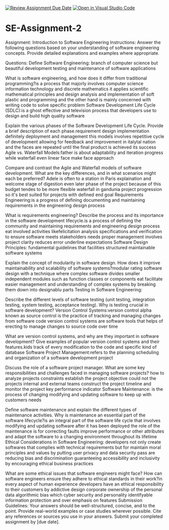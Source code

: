 [![Review Assignment Due Date](https://classroom.github.com/assets/deadline-readme-button-24ddc0f5d75046c5622901739e7c5dd533143b0c8e959d652212380cedb1ea36.svg)](https://classroom.github.com/a/-ucQIGTc)
[![Open in Visual Studio Code](https://classroom.github.com/assets/open-in-vscode-718a45dd9cf7e7f842a935f5ebbe5719a5e09af4491e668f4dbf3b35d5cca122.svg)](https://classroom.github.com/online_ide?assignment_repo_id=15262543&assignment_repo_type=AssignmentRepo)
# SE-Assignment-2
Assignment: Introduction to Software Engineering
Instructions:
Answer the following questions based on your understanding of software engineering concepts. Provide detailed explanations and examples where appropriate.

Questions:
Define Software Engineering: branch of computer science but beautiful development testing and maintenance of software applications

What is software engineering, and how does it differ from traditional programming?is a process that majorly involves computer science information technology and discrete mathematics it applies scientific mathematical principles and design analysis and implementation of soft plastic and programming and the other hand is mainly concerned with writing code to solve specific problem
Software Development Life Cycle (SDLC):is a ghost effective and television process that developers use to design and build high quality software

Explain the various phases of the Software Development Life Cycle. Provide a brief description of each phase.requirement design implementation definitely deployment and management this models involves repetitive cycle of development allowing for feedback and improvement in italytal nation and the faces are repeated until the final product is achieved its success
Agile vs. Waterfall Models:father is about adaptability and iteration progress while waterfall even linear face make face approach

Compare and contrast the Agile and Waterfall models of software development. What are the key differences, and in what scenarios might each be preferred? Adele is often to a station in Paris explaination and welcome stage of digestion even later phase of the project because of this budget tendes to be more flexible waterfall in gandunia project progression so it's best suited for projects with defined end goal
Requirements Engineering:is a progress of defining documenting and maintaining requirements in the engineering design process

What is requirements engineering? Describe the process and its importance in the software development lifecycle.is a process of defining the community and maintaining requirements and engineering design process eat involved activities likefelicitation analysis specifications and verification to ensure software meets stakeholders needs proper management involves project clarity reduces error underline expectations
Software Design Principles: fundamental guidelines that facilities structured maintainable software systems

Explain the concept of modularity in software design. How does it improve maintainability and scalability of software systems?modular rating software design with a technique where complex software divides smaller independent modules such as function classes or components eat facilitate easier management and understanding of complex systems by breaking them down into designablu parts
Testing in Software Engineering:

Describe the different levels of software testing (unit testing, integration testing, system testing, acceptance testing). Why is testing crucial in software development?
Version Control Systems:version control alpha known as source control is the practice of tracking and managing changes from software code version control systems are software tools that helps of erecting to manage changes to source code over time

What are version control systems, and why are they important in software development? Give examples of popular version control systems and their features.kids track of every modification to the code and specific kind of database
Software Project Management:refers to the planning scheduling and organization of a software development project

Discuss the role of a software project manager. What are some key responsibilities and challenges faced in managing software projects? how to analyze projects constraints establish the project objective could not the projects internal and external teams construct the project timeline and monitor the project key performance indicator
Software Maintenance: is the process of changing modifying and updating software to keep up with customers needs

Define software maintenance and explain the different types of maintenance activities. Why is maintenance an essential part of the software lifecycle?is an integral part of the software life cycle that involves modifying and updating software after it has been deployed the role of the maintenance is for correcting faults improve performance or other attributes and adapt the software to a changing environment throughout its lifetime
Ethical Considerations in Software Engineering: developers not only create softwares that complies with technical requirements but for maintain moral principles and values by putting user privacy and data security pass are reducing bias and discrimination guaranteeing accessibility and inclusivity by encouraging ethical business practices

What are some ethical issues that software engineers might face? How can software engineers ensure they adhere to ethical standards in their work?in every aspect of human experience developers have an ethical responsibility to their customers by addictive design corporate ownership of the personal data algorithmic bias which cyber security and personality identifyable information protection and over emphasis on features
Submission Guidelines:
Your answers should be well-structured, concise, and to the point.
Provide real-world examples or case studies wherever possible.
Cite any references or sources you use in your answers.
Submit your completed assignment by [due date].
